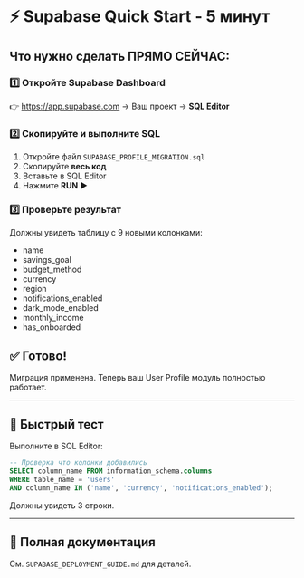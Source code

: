 # ⚡ Supabase Quick Start - 5 минут

## Что нужно сделать ПРЯМО СЕЙЧАС:

### 1️⃣ Откройте Supabase Dashboard
👉 https://app.supabase.com → Ваш проект → **SQL Editor**

### 2️⃣ Скопируйте и выполните SQL
1. Откройте файл `SUPABASE_PROFILE_MIGRATION.sql`
2. Скопируйте **весь код**
3. Вставьте в SQL Editor
4. Нажмите **RUN** ▶️

### 3️⃣ Проверьте результат
Должны увидеть таблицу с 9 новыми колонками:
- name
- savings_goal
- budget_method
- currency
- region
- notifications_enabled
- dark_mode_enabled
- monthly_income
- has_onboarded

## ✅ Готово!

Миграция применена. Теперь ваш User Profile модуль полностью работает.

---

## 🧪 Быстрый тест

Выполните в SQL Editor:

```sql
-- Проверка что колонки добавились
SELECT column_name FROM information_schema.columns
WHERE table_name = 'users'
AND column_name IN ('name', 'currency', 'notifications_enabled');
```

Должны увидеть 3 строки.

---

## 📖 Полная документация
См. `SUPABASE_DEPLOYMENT_GUIDE.md` для деталей.
